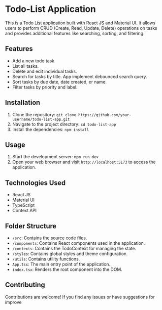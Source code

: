 # Todo-List Application

This is a Todo List application built with React JS and Material UI. It allows users to perform CRUD (Create, Read, Update, Delete) operations on tasks and provides additional features like searching, sorting, and filtering.

## Features

- Add a new todo task.
- List all tasks.
- Delete and edit individual tasks.
- Search for tasks by title. App implement debounced search query.
- Sort tasks by due date, date created, or name.
- Filter tasks by priority and label.

## Installation
1. Clone the repository:
``
git clone https://github.com/your-username/todo-list-app.git
``
2. Navigate to the project directory:
``
cd todo-list-app
``
3. Install the dependencies:
``
npm install
``

## Usage
1. Start the development server:
``
npm run dev
``
2. Open your web browser and visit `http://localhost:5173` to access the application.

## Technologies Used

- React JS
- Material UI
- TypeScript
- Context API

## Folder Structure

- `/src`: Contains the source code files.
- `/components`: Contains React components used in the application.
- `/contexts`: Contains the TodoContext for managing the state.
- `/styles`: Contains global styles and theme configuration.
- `/utils`: Contains utility functions.
- `App.tsx`: The main entry point of the application.
- `index.tsx`: Renders the root component into the DOM.

## Contributing

Contributions are welcome! If you find any issues or have suggestions for improve
